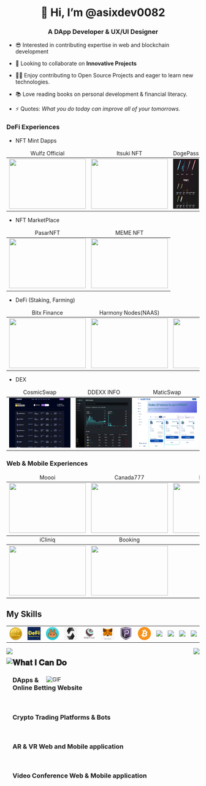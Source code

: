 <h1 align="center" dir="auto">👋 Hi, I’m @asixdev0082</h1>

<p align="center">
<!--   <a href="mailto:live:.cid.bd5df81ce709e38c">
    <img src="https://img.shields.io/badge/skype-%231DA1F3.svg?&style=for-the-badge&logo=skype&logoColor=white" />
  </a>&nbsp;&nbsp; -->
<!--   <a href="https://discord.gg/uBApurqJ">
    <img src="https://img.shields.io/badge/discord-%230077B5.svg?&style=for-the-badge&logo=discord&logoColor=white" />
  </a>&nbsp;&nbsp; -->
<!--   <a href="mailto:oleksandrkunchenkodev@gmail.com">
    <img src="https://img.shields.io/badge/email me-%231DA1F3.svg?&style=for-the-badge&logo=gmail&logoColor=white" />
  </a>&nbsp;&nbsp; -->
</p>

<p align="center">
  <h3 align="center">A DApp Developer & UX/UI Designer</h3>

- 😎 Interested in contributing expertise in web and blockchain development

- 👯 Looking to collaborate on **Innovative Projects**

- 👨‍💻 Enjoy contributing to Open Source Projects and eager to learn new technologies. 

- 📚 Love reading books on personal development & financial literacy. 

- ⚡ Quotes: *What you do today can improve all of your tomorrows.*
</p>
  
### DeFi Experiences
- NFT Mint Dapps
<table>
    <thead align="center">
        <tr>
            <td>Wulfz Official</td>
            <td>Itsuki NFT</td>           
            <td>DogePass</td>
            <td>FunkiFoxes</td>
        </tr>
    </thead>
    <tr>
        <td>
            <a href="https://opensea.io/collection/wulfz-official" target="_blank">
                <img src="https://user-images.githubusercontent.com/101267106/183122949-c82281a0-6727-441e-a837-da189e1f1678.PNG" width="200" height="130">
            </a>
        </td>
        <td>
            <a href="https://itsukinft.com" target="_blank">
                <img src="https://user-images.githubusercontent.com/101267106/183128691-2e3dfa6e-26d1-4f5d-aa12-20e35efc913e.PNG" width="200" height="130">
            </a>
        </td>           
       <td>
            <a href="https://crypto-swords.com/" target="_blank">
                <img src="https://github.com/kroim/profile/blob/master/projects/CryptoSwords.png?raw=true" width="200" height="130">
            </a>
        </td>  
        <td>
            <a href="https://funkifoxes.com/" target="_blank">
                <img src="https://github.com/kroim/profile/blob/master/projects/FunkiFoxes.png?raw=true" width="200" height="130">
            </a>
        </td>             
    </tr>   
</table>

- NFT MarketPlace
<table>
    <thead align="center">
        <tr>
            <td>PasarNFT</td>
            <td>MEME NFT</td>
        </tr>
    </thead>
    <tr>
        <td>
            <a href="http://pasarnft.id" target="_blank">
                <img src="https://user-images.githubusercontent.com/101267106/183134288-b669798c-8a77-48eb-989d-0284052125b1.PNG" width="200" height="130">
            </a>
        </td> 
        <td>
            <a href="https://memenft-test-market.netlify.app/" target="_blank">
                <img src="https://user-images.githubusercontent.com/94480152/170895818-68b1faa8-968b-4dbd-aa83-815e0f6d3c1c.png" width="200" height="130">
            </a>
        </td>
    </tr>
</table>

- DeFi (Staking, Farming)
<table>
    <thead align="center">
        <tr>
            <td>Bitx Finance</td>
            <td>Harmony Nodes(NAAS)</td>
            <td>LibreDefi</td>
            <td>CivFund</td>
        </tr>
    </thead>
    <tr>
        <td>
            <a href="https://app.bitxfinance.online" target="_blank">
                <img src="https://user-images.githubusercontent.com/101267106/183136879-2b7786b6-a1cc-400b-93e5-494a6a794078.PNG" width="200" height="130">
            </a>
        </td> 
        <td>
            <a href="https://harmony-nass-dapp.vercel.app/" target="_blank">
                <img src="https://user-images.githubusercontent.com/94480152/166799287-85517343-9cd7-4fa4-b504-95a1b49661d5.png" width="200" height="130">
            </a>
        </td> 
        <td>
            <a href="http://app.libredefi.io" target="_blank">
                <img src="https://user-images.githubusercontent.com/94480152/166793376-7a8ed1a7-9cf3-4523-8ae9-eba12c69f81f.png?raw=true" width="200" height="130">
            </a>
        </td>
        <td>
            <a href="http://app.civfund.org" target="_blank">
                <img src="https://user-images.githubusercontent.com/101267106/183160536-e433f9aa-5104-4161-aee0-4895ff9b47cb.PNG" width="200" height="130">
            </a>
        </td>
    </tr>
</table>

- DEX
<table>
    <thead align="center">
        <tr>
            <td>CosmicSwap</td>
            <td>DDEXX INFO</td>
            <td>MaticSwap</td>  
        </tr>
    </thead>
    <tr>
        <td>
            <a href="https://app.cosmicswap.finance/" target="_blank">
                <img src="https://github.com/kroim/profile/blob/master/projects/cosmicswap.png?raw=true" width="200" height="130">
            </a>
        </td>          
        <td>
            <a href="http://analytics.ddexx.io" target="_blank">
                <img src="https://github.com/kroim/profile/blob/master/projects/ddexinfo.png?raw=true" width="200" height="130">
            </a>
        </td>   
        <td>
            <a href="https://maticfront.web.app/farms" target="_blank">
                <img src="https://github.com/kroim/profile/blob/master/projects/maticswap.png?raw=true" width="200" height="130">
            </a>
        </td> 
    </tr>  
</table>
  
### Web & Mobile Experiences

<table>
    <thead align="center">
        <tr>
            <td>Moooi</td>
            <td>Canada777</td>
            <td>Letstango</td>           
            <td>Needed</td>
        </tr>
    </thead>
    <tr>
        <td>
            <a href="htts://moooi.com" target="_blank">
                <img src="https://user-images.githubusercontent.com/101267106/183198527-80608842-7a4d-46fd-b186-18b4f71f7492.PNG" width="200" height="130">
            </a>
        </td>
        <td>
            <a href="htts://canada777.com" target="_blank">
                <img src="https://user-images.githubusercontent.com/101267106/183197667-c75767a5-85af-445d-a69c-28c765f5b372.PNG" width="200" height="130">
            </a>
        </td>
        <td>
            <a href="https://letstango.com" target="_blank">
                <img src="https://user-images.githubusercontent.com/101267106/183199452-18397bf5-c186-4083-bd4e-a945a15e7a8f.png" width="200" height="130">
            </a>
        </td>           
       <td>
            <a href="https://thisisneeded.com/" target="_blank">
                <img src="https://user-images.githubusercontent.com/101267106/183200297-3ae66e04-9503-4276-83e4-2beb0fdf58cf.png" width="200" height="130">
            </a>
        </td>  
    </tr>
    <thead align="center">
        <tr>
            <td>iCliniq</td>
            <td>Booking</td>
        </tr>
    </thead>
    <tr>
        <td>
            <a href="https://icliniq.com/" target="_blank">
                <img src="https://user-images.githubusercontent.com/101267106/183201755-c1201819-d426-4c32-9505-9c1247fc41eb.PNG" width="200" height="130">
            </a>
        </td>             
        <td>
            <a href="https://booking.com/" target="_blank">
                <img src="https://user-images.githubusercontent.com/101267106/183202414-30290a26-f773-4cc8-96b8-c1a40813dd40.PNG" width="200" height="130">
            </a>
        </td>             
    </tr>   
</table>

## My Skills

<table>
  <tr>
    <td><img src="https://github.com/kroim/profile/blob/master/icons/icon_nft.png?raw=true" width="200"></td>
      <td><img src="https://github.com/kroim/profile/blob/master/icons/icon_defi.png?raw=true" width="200"></td>
      <td><img src="https://github.com/kroim/profile/blob/master/icons/icon_pancake.png?raw=true" width="200"></td>
      <td><img src="https://github.com/kroim/profile/blob/master/icons/icon_solidity.png?raw=true" width="200"></td>
      <td><img src="https://github.com/kroim/profile/blob/master/icons/icon_truffle.png?raw=true" width="200"></td>
      <td><img src="https://github.com/kroim/profile/blob/master/icons/icon_metamask.png?raw=true" width="200"></td>
      <td><img src="https://github.com/kroim/profile/blob/master/icons/icon_pivx.png?raw=true" width="200"></td>
      <td><img src="https://github.com/kroim/profile/blob/master/icons/icon_bitcoin.png?raw=true" width="200"></td>
      <td><img src="https://cdn.iconscout.com/icon/free/png-128/node-1174925.png" width="200"></td>
      <td><img src="https://cdn.iconscout.com/icon/free/png-128/react-1175109.png" width="200"></td>
      <td><img src="https://cdn.iconscout.com/icon/free/png-64/angular-3-226070.png" width="200"></td>
      <td><img src="https://cdn.iconscout.com/icon/free/png-128/vue-282497.png" width="200"></td>
    </tr>
</table>

<img align="left" src="https://visitor-badge.laobi.icu/badge?page_id=robpark04.robpark04" />
<img align="right" src="https://img.shields.io/github/followers/robpark04?label=Follow&style=social" />
<h1 align="center"></h1>
<img align="left" height="300px" src="https://activity-graph.herokuapp.com/graph?username=asixdev0082&theme=github&count_private=true" />




## 𝐖𝐡𝐚𝐭 𝐈 𝐂𝐚𝐧 𝐃𝐨

<div>
  <img align="right" alt="GIF" src="https://github.com/abhisheknaiidu/abhisheknaiidu/blob/master/code.gif?raw=true" width="400" />

  ### DApps & Online Betting Website
  <br />

  ### Crypto Trading Platforms & Bots
  <br />

  ### AR & VR Web and Mobile application
  <br />

  ### Video Conference Web & Mobile application
  <br />

</div>
